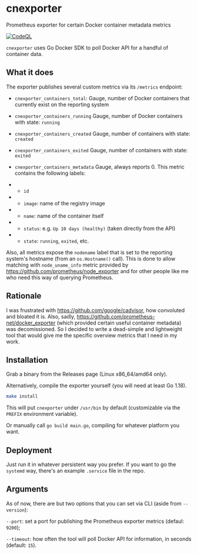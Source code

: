 # cnexporter
Prometheus exporter for certain Docker container metadata metrics

[![CodeQL](https://github.com/corvus-migratorius/cnexporter/actions/workflows/github-code-scanning/codeql/badge.svg)](https://github.com/corvus-migratorius/cnexporter/actions/workflows/github-code-scanning/codeql)

`cnexporter` uses Go Docker SDK to poll Docker API for a handful of container data.


## What it does

The exporter publishes several custom metrics via its `/metrics` endpoint:

- `cnexporter_containers_total`: Gauge, number of Docker containers that currently exist on the reporting system
- `cnexporter_containers_running` Gauge, number of Docker containers with state: `running`
- `cnexporter_containers_created` Gauge, number of containers with state: `created`
- `cnexporter_containers_exited` Gauge, number of containers with state: `exited`

- `cnexporter_containers_metadata` Gauge, always reports 0. This metric contains the following labels:
- - `id`
- - `image`: name of the registry image
- - `name`: name of the container itself
- - `status`: e.g. `Up 10 days (healthy)` (taken directly from the API)
- - `state`: `running`, `exited`, etc.
  
Also, all metrics expose the `nodename` label that is set to the reporting system's hostname (from an `os.Hostname()` call). This is done to allow matching with `node_uname_info` metric provided by https://github.com/prometheus/node_exporter and for other people like me who need this way of querying Prometheus.


## Rationale

I was frustrated with https://github.com/google/cadvisor, how convoluted and bloated it is. Also, sadly, https://github.com/prometheus-net/docker_exporter (which provided certain useful container metadata) was decomissioned. So I decided to write a dead-simple and lightweight tool that would give me the specific overview metrics that I need in my work.


## Installation

Grab a binary from the Releases page (Linux x86_64/amd64 only).

Alternatively, compile the exporter yourself (you will need at least Go 1.18).

```bash
make install
```

This will put `cnexporter` under `/usr/bin` by default (customizable via the `PREFIX` environment variable).

Or manually call `go build main.go`, compiling for whatever platform you want.


## Deployment

Just run it in whatever persistent way you prefer. If you want to go the `systemd` way, there's an example `.service` file in the repo.


## Arguments

As of now, there are but two options that you can set via CLI (aside from `--version`):

`--port`: set a port for publishing the Prometheus exporter metrics (defaul: `9200`);

`--timeout`: how often the tool will poll Docker API for information, in seconds (default: `15`).